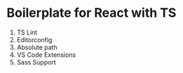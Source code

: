 # Boilerplate for React with TS

1. TS Lint
2. Editorconfig
3. Absolute path
4. VS Code Extensions
5. Sass Support

